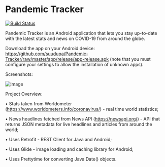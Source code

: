 # Pandemic Tracker
[![Build Status](https://travis-ci.com/suudupa/Pandemic-Tracker.svg?branch=dev)](https://travis-ci.com/suudupa/Pandemic-Tracker)


Pandemic Tracker is an Android application that lets you stay up-to-date with the latest stats and news on COVID-19 from around the globe. 

Download the app on your Android device: https://github.com/suudupa/Pandemic-Tracker/raw/master/app/release/app-release.apk (note that you must configure your settings to allow the installation of unknown apps).


Screenshots:

![image](https://user-images.githubusercontent.com/22065101/82318793-7381f280-999e-11ea-8e9e-e911122d1885.jpg)


Project Overview:

• Stats taken from Worldometer (https://www.worldometers.info/coronavirus/) - real time world statistics;

• News headlines fetched from News API (https://newsapi.org/) - API that returns JSON metadata for live headlines and articles from around the world;

• Uses Retrofit - REST Client for Java and Android;

• Uses Glide - image loading and caching library for Android;

• Uses Prettytime for converting Java Date() objects.
